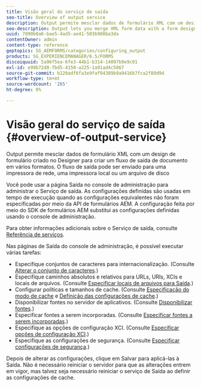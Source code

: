 ```yaml
---
title: Visão geral do serviço de saída
seo-title: Overview of output service
description: Output permite mesclar dados de formulário XML com um design de formulário criado no Designer para criar um fluxo de saída de documento em vários formatos.
seo-description: Output lets you merge XML form data with a form design created in Designer to create a document output stream in various formats.
uuid: 7890b0a6-bae5-4ad5-ae41-503b988ba3da
contentOwner: admin
content-type: reference
geptopics: SG_AEMFORMS/categories/configuring_output
products: SG_EXPERIENCEMANAGER/6.5/FORMS
discoiquuid: 5a96f5ea-6fe3-44b1-b314-14097b9e9c01
exl-id: e99b72d0-fbd5-4150-a225-1a91ad4c5867
source-git-commit: b220adf6fa3e9faf94389b9a9416b7fca2f89d9d
workflow-type: tm+mt
source-wordcount: '265'
ht-degree: 0%

---
```


# Visão geral do serviço de saída {#overview-of-output-service}

Output permite mesclar dados de formulário XML com um design de formulário criado no Designer para criar um fluxo de saída de documento em vários formatos. O fluxo de saída pode ser enviado para uma impressora de rede, uma impressora local ou um arquivo de disco

Você pode usar a página Saída no console de administração para administrar o Serviço de saída. As configurações definidas são usadas em tempo de execução quando as configurações equivalentes não foram especificadas por meio da API de formulários AEM. A configuração feita por meio do SDK de formulários AEM substitui as configurações definidas usando o console de administração.

Para obter informações adicionais sobre o Serviço de saída, consulte [Referência de serviços](https://www.adobe.com/go/learn_aemforms_services_61).

Nas páginas de Saída do console de administração, é possível executar várias tarefas:

* Especifique conjuntos de caracteres para internacionalização. (Consulte [Alterar o conjunto de caracteres](/help/forms/using/admin-help/change-character-set.md#change-the-character-set).)
* Especifique caminhos absolutos e relativos para URLs, URIs, XCIs e locais de arquivos. (Consulte [Especificar locais de arquivos para Saída](/help/forms/using/admin-help/specify-file-locations-output.md#specify-file-locations-for-output).)
* Configurar políticas e tamanhos de cache. (Consulte [Especificação do modo de cache](/help/forms/using/admin-help/configuring-caching-output.md#specifying-the-cache-mode) e [Definição das configurações de cache](/help/forms/using/admin-help/configuring-caching-output.md#configuring-cache-settings).)
* Disponibilizar fontes no servidor de aplicativos. (Consulte [Disponibilizar fontes](/help/forms/using/admin-help/make-fonts-available.md#make-fonts-available).)
* Especificar fontes a serem incorporadas. (Consulte [Especificar fontes a serem incorporadas](/help/forms/using/admin-help/specify-fonts-embed.md#specify-fonts-to-embed).)
* Especifique as opções de configuração XCI. (Consulte [Especificar opções de configuração XCI](/help/forms/using/admin-help/specify-xci-configuration-options.md#specify-xci-configuration-options).)
* Especifique as configurações de segurança. (Consulte [Especificar configurações de segurança](/help/forms/using/admin-help/specify-security-settings.md#specify-security-settings).)

Depois de alterar as configurações, clique em Salvar para aplicá-las à Saída. Não é necessário reiniciar o servidor para que as alterações entrem em vigor, mas talvez seja necessário reiniciar o serviço de Saída ao definir as configurações de cache.
